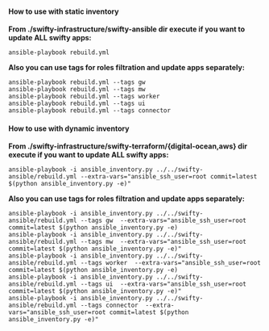 #### How to use with static inventory

**From ./swifty-infrastructure/swifty-ansible dir execute if you want to update ALL swifty apps:**

```
ansible-playbook rebuild.yml

```
**Also you can use tags for roles filtration and update apps separately:**

```
ansible-playbook rebuild.yml --tags gw
ansible-playbook rebuild.yml --tags mw
ansible-playbook rebuild.yml --tags worker
ansible-playbook rebuild.yml --tags ui
ansible-playbook rebuild.yml --tags connector
```

#### How to use with dynamic inventory

**From ./swifty-infrastructure/swifty-terraform/{digital-ocean,aws} dir execute if you want to update ALL swifty apps:**

```
ansible-playbook -i ansible_inventory.py ../../swifty-ansible/rebuild.yml --extra-vars="ansible_ssh_user=root commit=latest $(python ansible_inventory.py -e)"
```

**Also you can use tags for roles filtration and update apps separately:**

```
ansible-playbook -i ansible_inventory.py ../../swifty-ansible/rebuild.yml --tags gw  --extra-vars="ansible_ssh_user=root commit=latest $(python ansible_inventory.py -e)
ansible-playbook -i ansible_inventory.py ../../swifty-ansible/rebuild.yml --tags mw  --extra-vars="ansible_ssh_user=root commit=latest $(python ansible_inventory.py -e)"
ansible-playbook -i ansible_inventory.py ../../swifty-ansible/rebuild.yml --tags worker  --extra-vars="ansible_ssh_user=root commit=latest $(python ansible_inventory.py -e)
ansible-playbook -i ansible_inventory.py ../../swifty-ansible/rebuild.yml --tags ui  --extra-vars="ansible_ssh_user=root commit=latest $(python ansible_inventory.py -e)"
ansible-playbook -i ansible_inventory.py ../../swifty-ansible/rebuild.yml --tags connector  --extra-vars="ansible_ssh_user=root commit=latest $(python ansible_inventory.py -e)"

```
